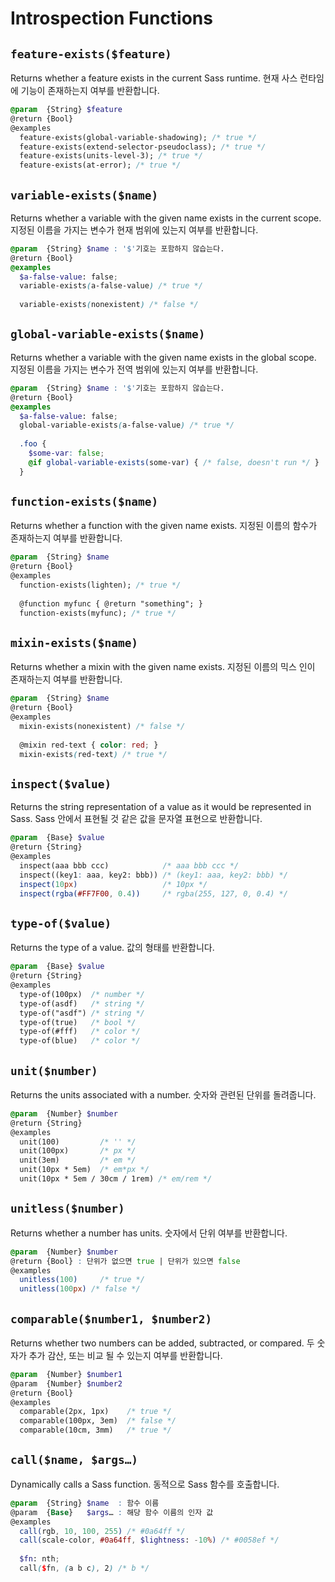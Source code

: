 # Introspection Functions

## `feature-exists($feature)`
Returns whether a feature exists in the current Sass runtime.
현재 사스 런타임에 기능이 존재하는지 여부를 반환합니다.
```scss
@param  {String} $feature
@return {Bool}
@examples
  feature-exists(global-variable-shadowing); /* true */
  feature-exists(extend-selector-pseudoclass); /* true */
  feature-exists(units-level-3); /* true */
  feature-exists(at-error); /* true */
```

## `variable-exists($name)`
Returns whether a variable with the given name exists in the current scope.
지정된 이름을 가지는 변수가 현재 범위에 있는지 여부를 반환합니다.
```scss
@param  {String} $name : '$'기호는 포함하지 않습는다.
@return {Bool}
@examples
  $a-false-value: false;
  variable-exists(a-false-value) /* true */
  
  variable-exists(nonexistent) /* false */
```

## `global-variable-exists($name)`
Returns whether a variable with the given name exists in the global scope.
지정된 이름을 가지는 변수가 전역 범위에 있는지 여부를 반환합니다.
```scss
@param  {String} $name : '$'기호는 포함하지 않습는다.
@return {Bool}
@examples
  $a-false-value: false;
  global-variable-exists(a-false-value) /* true */
  
  .foo {
    $some-var: false;
    @if global-variable-exists(some-var) { /* false, doesn't run */ }
  }
```

## `function-exists($name)`
Returns whether a function with the given name exists.
지정된 이름의 함수가 존재하는지 여부를 반환합니다.
```scss
@param  {String} $name
@return {Bool}
@examples
  function-exists(lighten); /* true */
  
  @function myfunc { @return "something"; }
  function-exists(myfunc); /* true */
```

## `mixin-exists($name)`
Returns whether a mixin with the given name exists.
지정된 이름의 믹스 인이 존재하는지 여부를 반환합니다.
```scss
@param  {String} $name
@return {Bool}
@examples
  mixin-exists(nonexistent) /* false */
  
  @mixin red-text { color: red; }
  mixin-exists(red-text) /* true */
```

## `inspect($value)`
Returns the string representation of a value as it would be represented in Sass.
Sass 안에서 표현될 것 같은 값을 문자열 표현으로 반환합니다.
```scss
@param  {Base} $value
@return {String}
@examples
  inspect(aaa bbb ccc)            /* aaa bbb ccc */
  inspect((key1: aaa, key2: bbb)) /* (key1: aaa, key2: bbb) */
  inspect(10px)                   /* 10px */
  inspect(rgba(#FF7F00, 0.4))     /* rgba(255, 127, 0, 0.4) */
```

## `type-of($value)`
Returns the type of a value.
값의 형태를 반환합니다.
```scss
@param  {Base} $value
@return {String}
@examples
  type-of(100px)  /* number */
  type-of(asdf)   /* string */
  type-of("asdf") /* string */
  type-of(true)   /* bool */
  type-of(#fff)   /* color */
  type-of(blue)   /* color */
```

## `unit($number)`
Returns the units associated with a number.
숫자와 관련된 단위를 돌려줍니다.
```scss
@param  {Number} $number
@return {String}
@examples
  unit(100)         /* '' */
  unit(100px)       /* px */
  unit(3em)         /* em */
  unit(10px * 5em)  /* em*px */
  unit(10px * 5em / 30cm / 1rem) /* em/rem */
```

## `unitless($number)`
Returns whether a number has units.
숫자에서 단위 여부를 반환합니다.
```scss
@param  {Number} $number
@return {Bool} : 단위가 없으면 true | 단위가 있으면 false
@examples
  unitless(100)     /* true */
  unitless(100px) /* false */
```

## `comparable($number1, $number2)`
Returns whether two numbers can be added, subtracted, or compared.
두 숫자가 추가 감산, 또는 비교 될 수 있는지 여부를 반환합니다.
```scss
@param  {Number} $number1
@param  {Number} $number2
@return {Bool}
@examples
  comparable(2px, 1px)    /* true */
  comparable(100px, 3em)  /* false */
  comparable(10cm, 3mm)   /* true */
```

## `call($name, $args…)`
Dynamically calls a Sass function.
동적으로 Sass 함수를 호출합니다.
```scss
@param  {String} $name  : 함수 이름
@param  {Base}   $args… : 해당 함수 이름의 인자 값
@examples
  call(rgb, 10, 100, 255) /* #0a64ff */
  call(scale-color, #0a64ff, $lightness: -10%) /* #0058ef */
  
  $fn: nth;
  call($fn, (a b c), 2) /* b */
```